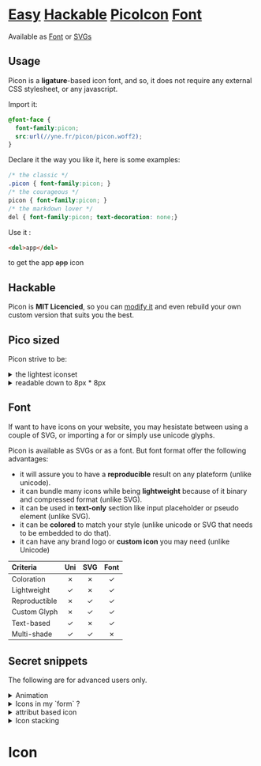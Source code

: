 # [Easy](#Usage) [Hackable](#Hackable) **[Pico](#Pico)[Icon](#Icon)** [Font](#Font)

Available as [Font](picon.woff2) or [SVGs](picon.zip)

## Usage

Picon is a **ligature**-based icon font, and so, it does not require any external CSS stylesheet, or any javascript.

Import it:
```css
@font-face {
  font-family:picon;
  src:url(//yne.fr/picon/picon.woff2);
}
```

Declare it the way you like it, here is some examples:
```css
/* the classic */
.picon { font-family:picon; }
/* the courageous */
picon { font-family:picon; }
/* the markdown lover */
del { font-family:picon; text-decoration: none;}
```

Use it :
```html
<del>app</del>
```
to get the app ~~app~~ icon

## Hackable

Picon is **MIT Licencied**, so you can [modify it](editor.html) and even rebuild your own custom version that suits you the best.

## Pico sized

Picon strive to be:

<details><summary>the lightest iconset</summary>

| Name                                             | Avg. SVGs sizes |
|:----------                                       |             ---:|
| [Picon](https://yne.fr/picon)                    |  144 Bytes |
| [Feather](https://feathericons.com/)             |  378 Bytes |
| [Material](https://material.io/resources/icons/) |  479 Bytes |
| [Jam](https://jam-icons.com/)                    |  535 Bytes |
| [Fontawesome](https://fontawesome.com)           |  754 Bytes |
| [Clarity](https://clarity.design/icons)          |  916 Bytes |
| [Entypo](http://www.entypo.com/)                 | 1070 Bytes |

Those values have been computed using the following line

```sh
find -name '*.svg' -printf '%s\n' | awk '{s+=$0} END {printf s/NR}'
```

</details>

<details><summary>readable down to 8px * 8px</summary>

| Iconset                                          | 🖼 | 📞 | 🔈 | 🕷️ |
|---                                               |---|---|---|---|
| [Clarity](https://clarity.design/icons)          | ![](.github/pages/compare/clarity-pic.png) | ![](.github/pages/compare/clarity-phone.png) | ![](.github/pages/compare/clarity-vol.png) | ![](.github/pages/compare/clarity-bug.png) |
| [Feather](https://feathericons.com/)             | ![](.github/pages/compare/feather-pic.png) | ![](.github/pages/compare/feather-phone.png) | ![](.github/pages/compare/feather-vol.png) | ![](.github/pages/compare/feather-bug.png) |
| [Fontawesome](https://fontawesome.com)           | ![](.github/pages/compare/fontawesome-pic.png) | ![](.github/pages/compare/fontawesome-phone.png) | ![](.github/pages/compare/fontawesome-vol.png) | ![](.github/pages/compare/fontawesome-bug.png) |
| [Jam](https://jam-icons.com/)                    | ![](.github/pages/compare/jam-pic.png) | ![](.github/pages/compare/jam-phone.png) | ![](.github/pages/compare/jam-vol.png) | ![](.github/pages/compare/jam-bug.png) |
| [Material](https://material.io/resources/icons/) | ![](.github/pages/compare/material-pic.png) | ![](.github/pages/compare/material-phone.png) | ![](.github/pages/compare/material-vol.png) | ![](.github/pages/compare/material-bug.png) |
| [Picon](https://yne.fr/picon)                    | ![](.github/pages/compare/picon-pic.png) | ![](.github/pages/compare/picon-phone.png) | ![](.github/pages/compare/picon-vol.png) | ![](.github/pages/compare/picon-bug.png) |
| [Entypo](http://entypo.com/)                     | ![](.github/pages/compare/entypo-pic.png) | ![](.github/pages/compare/entypo-phone.png) | ![](.github/pages/compare/entypo-vol.png) | ![](.github/pages/compare/entypo-bug.png) |

</details>

## Font

If want to have icons on your website, you may hesistate between using a couple of SVG, or importing a for or simply use unicode glyphs.

Picon is available as SVGs or as a font. But font format offer the following advantages:

- it will assure you to have a **reproducible** result on any plateform (unlike unicode).
- it can bundle many icons while being **lightweight** because of it binary and compressed format (unlike SVG).
- it can be used in **text-only** section like input placeholder or pseudo element (unlike SVG).
- it can be **colored** to match your style (unlike unicode or SVG that needs to be embedded to do that).
- it can have any brand logo or **custom icon** you may need (unlike Unicode)

|Criteria     |Uni|SVG|Font|
|:------------|:---:|:---:|:---:|
|Coloration   | ✗ | ✗ | ✓  |
|Lightweight  | ✓ | ✗ | ✓  |
|Reproductible| ✗ | ✓ | ✓  |
|Custom Glyph | ✗ | ✓ | ✓  |
|Text-based   | ✓ | ✗ | ✓  |
|Multi-shade  | ✓ | ✓ | ✗  |

## Secret snippets

The following are for advanced users only.

<details>
<summary>Animation <a name=wifi></a></summary>

Because why not

```css
@keyframes wifi {
	0%,100%{content:'wifi-0'}
	20%{content:'wifi-1'}
	40%{content:'wifi-2'}
	60%{content:'wifi-3'}
	80%{content:'wifi-4'}
}
.wifi:after{
	font-family:Picon;
	content:'wifi-4';
	animation: wifi 1s infinite;
}
```

</details>

<details>
<summary>Icons in my `form` ?</summary>

Any HTML element that display text (reset button, select ...) can also display Picon icons:

```html
<input type=reset class=picon value=cross>

<select>
	<optgroup label=iconless>
		<option>wifi-0
	</optgroup>
	<optgroup class=picon label="wifi-0">
		<option>wifi-0
		<option>wifi-4
	</optgroup>
</select>
```

</details>

<details>
<summary>attribut based icon</summary>

Display the language icon of a `<pre lang=js>var i=0</pre>` :

```css
pre[lang]:after{
	font-family:Picon;
	content:'lang-' attr(lang);
	float:right;
}
```

</details>

<details>
<summary>Icon stacking</summary>

You can stack multiple icons with the following CSS snippet:

```css
[data-picon]{
	position: relative;
	font-size:32px;
}
[data-picon]:after{
	content:attr(data-picon);
	position: absolute;
	left: 0;
	text-shadow: 0 -2px white;
}
```

Example: Stack a `cross` icon over a `volume` icon:

```html
<del data-picon=cross>volume</del>
```

</details>

# Icon

